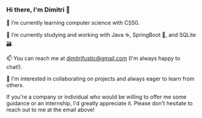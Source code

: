 ### Hi there, I'm Dimitri 👋

🌱 I’m currently learning computer science with CS50.

🔭 I’m currently studying and working with Java ☕️, SpringBoot 🍃, and SQLite 🗃️.

📫 You can reach me at dimitrifustic@gmail.com (I'm always happy to chat!).

🤔 I'm interested in collaborating on projects and always eager to learn from others.

If you're a company or individual who would be willing to offer me some guidance or an internship, I'd greatly appreciate it. Please don't hesitate to reach out to me at the email above!
